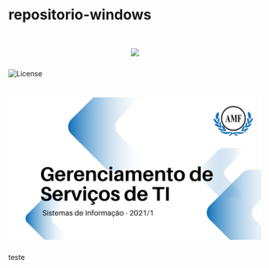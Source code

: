 # repositorio-windows

<h1 align="center">
  <img src="https://img.shields.io/bower/l/boostrap" width="650px">
</h1>

<img alt="License" src="https://img.shields.io/badge/license-MIT-%2304D361">


<h1 align="center">
  <img alt="Logo do repositório incluindo o nome da disciplina, logo da AMF e o semestre 2021/1 " src="capaGit.png" width="650px">
</h1>


teste
